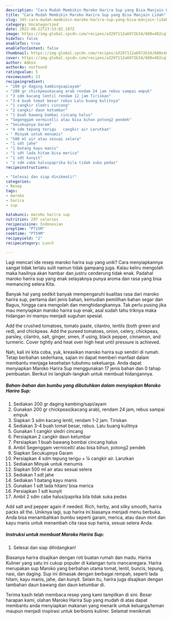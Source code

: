 ```yaml
---
description: "Cara Mudah Membikin Maroko Harira Sup yang Bisa Manjain Lidah"
title: "Cara Mudah Membikin Maroko Harira Sup yang Bisa Manjain Lidah"
slug: 345-cara-mudah-membikin-maroko-harira-sup-yang-bisa-manjain-lidah
category: Uncategorized
date: 2022-08-22T23:53:02.197Z
image: https://img-global.cpcdn.com/recipes/a3297112a6972b34/680x482cq70/maroko-harira-sup-foto-resep-utama.jpg
hideToc: false
enableToc: true
enableTocContent: false
thumbnail: https://img-global.cpcdn.com/recipes/a3297112a6972b34/680x482cq70/maroko-harira-sup-foto-resep-utama.jpg
cover: https://img-global.cpcdn.com/recipes/a3297112a6972b34/680x482cq70/maroko-harira-sup-foto-resep-utama.jpg
author: Admin
authorAv: notfound
ratingvalue: 5
reviewcount: 23
recipeingredient:
- "200 gr daging kambingsapiayam"
- "200 gr chickpeaskacang arab rendam 24 jam rebus sampai empuk"
- "3 sdm kacang lentil rendam 12 jam Tiriskan"
- "3-4 buah tomat besar rebus Lalu buang kulitnya"
- "1 cangkir sledri cincang"
- "2 cangkir daun ketumbar"
- "1 buah bawang bombai cincang halus"
- "Segenggam vermicelli atau bisa bihun potong2 pendek"
- "Secukupnya Garam"
- "4 sdm tepung terigu   cangkir air Larutkan"
- " Minyak untuk menumis"
- "500 ml air atau sesuai selera"
- "1 sdt jahe"
- "1 batang kayu manis"
- "1 sdt lada hitam bisa merica"
- "1 sdt kunyit"
- "2 sdm cabe haluspaprika bila tidak suka pedas"
recipeinstructions:

- "Selesai dan siap dinikmati!"
categories:
- Resep
tags:
- maroko
- harira
- sup

katakunci: maroko harira sup 
nutrition: 297 calories
recipecuisine: Indonesian
preptime: "PT15M"
cooktime: "PT59M"
recipeyield: "2"
recipecategory: Lunch

---
```





Lagi mencari ide resep maroko harira sup yang unik? Cara menyiapkannya sangat tidak terlalu sulit namun tidak gampang juga. Kalau keliru mengolah maka hasilnya akan hambar dan justru cenderung tidak enak. Padahal maroko harira sup yang enak selayaknya punya aroma dan rasa yang bisa memancing selera Kita.





Banyak hal yang sedikit banyak mempengaruhi kualitas rasa dari maroko harira sup, pertama dari jenis bahan, kemudian pemilihan bahan segar dan Bagus, hingga cara mengolah dan menghidangkannya. Tak perlu pusing jika mau menyiapkan maroko harira sup enak,      asal sudah tahu triknya maka hidangan ini mampu menjadi suguhan spesial.














Add the crushed tomatoes, tomato paste, cilantro, lentils (both green and red), and chickpeas. Add the pureed tomatoes, onion, celery, chickpeas, parsley, cilantro, salt, ginger, smen, if using, black pepper, cinnamon, and turmeric. Cover tightly and heat over high heat until pressure is achieved.






Nah, kali ini kita coba, yuk, kreasikan maroko harira sup sendiri di rumah. Tetap berbahan sederhana, sajian ini dapat memberi manfaat dalam membantu menjaga kesehatan tubuhmu sekeluarga. Anda dapat menyiapkan Maroko Harira Sup menggunakan 17 jenis bahan dan 0 tahap pembuatan. Berikut ini langkah-langkah untuk membuat hidangannya.

<!--inarticleads1-->

##### Bahan-bahan dan bumbu yang dibutuhkan dalam menyiapkan Maroko Harira Sup:

1. Sediakan 200 gr daging kambing/sapi/ayam
1. Gunakan 200 gr chickpeas(kacang arab), rendam 24 jam, rebus sampai empuk
1. Siapkan 3 sdm kacang lentil, rendam 1-2 jam. Tiriskan
1. Sediakan 3-4 buah tomat besar, rebus. Lalu buang kulitnya
1. Gunakan 1 cangkir sledri cincang
1. Persiapkan 2 cangkir daun ketumbar
1. Persiapkan 1 buah bawang bombai cincang halus
1. Ambil Segenggam vermicelli/ atau bisa bihun, potong2 pendek
1. Siapkan Secukupnya Garam
1. Persiapkan 4 sdm tepung terigu + ¼ cangkir air. Larutkan
1. Sediakan  Minyak untuk menumis
1. Siapkan 500 ml air atau sesuai selera
1. Sediakan 1 sdt jahe
1. Sediakan 1 batang kayu manis
1. Gunakan 1 sdt lada hitam/ bisa merica
1. Persiapkan 1 sdt kunyit
1. Ambil 2 sdm cabe halus/paprika bila tidak suka pedas


Add salt and pepper again if needed. Rich, herby, and silky smooth, harira packs all the. Uniknya lagi, sup harira ini biasanya menjadi menu berbuka. Anda bisa menambahkan bumbu seperti garam, merica, atau daun mint dan kayu manis untuk menambah cita rasa sup harira, sesuai selera Anda. 

<!--inarticleads2-->

##### Instruksi untuk membuat Maroko Harira Sup:


1. Selesai dan siap dihidangkan!

Biasanya harira disajikan dengan roti buatan rumah dan madu. Harira Kuliner yang satu ini cukup populer di kalangan turis mancanegara. Harira merupakan sup Maroko yang berbahan utama tomat, lentil, buncis, tepung, nasi, dan daging. Sup ini dimasak dengan berbagai rempah, seperti lada hitam, kayu manis, jahe, dan kunyit. Selain itu, harira juga disajikan dengan tambahan daun bawang dan daun ketumbar di. 

Terima kasih telah membaca resep yang kami tampilkan di sini. Besar harapan kami, olahan Maroko Harira Sup yang mudah di atas dapat membantu anda menyiapkan makanan yang menarik untuk keluarga/teman maupun menjadi inspirasi untuk berbisnis kuliner. Selamat menikmati
